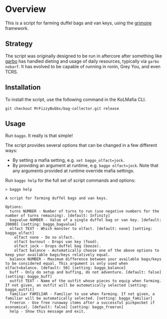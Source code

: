 # Overview

This is a script for farming duffel bags and van keys, using the [grimoire](https://github.com/Loathing-Associates-Scripting-Society/grimoire) framework.

## Strategy

The script was originally designed to be run in aftercore after something like [garbo](https://github.com/Loathing-Associates-Scripting-Society/garbage-collector) has handled dieting and usage of daily resources, typically via `garbo nobarf`. It has evolved to be capable of running in ronin, Grey You, and even TCRS.

## Installation

To install the script, use the following command in the KoLMafia CLI.

```text
git checkout MrFizzyBubbs/bag-collector.git release
```

## Usage

Run `baggo`. It really is that simple!

The script provides several options that can be changed in a few different ways:

- By setting a mafia setting, e.g. `set baggo_olfact=jock`.
- By providing an argument at runtime, e.g. `baggo olfact=jock`. Note that any arguments provided at runtime override mafia settings.

Run `baggo help` for the full set of script commands and options:

```
> baggo help

A script for farming duffel bags and van keys.

Options:
  turns NUMBER - Number of turns to run (use negative numbers for the number of turns remaining). [default: Infinity]
  bagvalue NUMBER - Value of a single duffel bag or van key. [default: 20000] [setting: baggo_bagvalue]
  olfact TEXT - Which monster to olfact. [default: none] [setting: baggo_olfact]
    olfact none - Do no olfact.
    olfact burnout - Drops van key (food).
    olfact jock - Drops duffel bag (booze).
    olfact balance - Automatically choose one of the above options to keep your available bags/keys relatively equal.
  balance NUMBER - Maximum difference between your available bags/keys to be considered equal. This argument is only used when olfact=balance. [default: 50] [setting: baggo_balance]
  buff - Only do setup and buffing, do not adventure. [default: false] [setting: baggo_buff]
  outfit TEXT - Name of the outfit whose pieces to equip when farming. If not given, an outfit will be automatically selected [setting: baggo_outfit]
  familiar FAMILIAR - Familiar to use when farming. If not given, a familiar will be automatically selected. [setting: baggo_familiar]
  freerun - Use free runaway items after a successful pickpocket if economical. [default: false] [setting: baggo_freerun]
  help - Show this message and exit.
```
